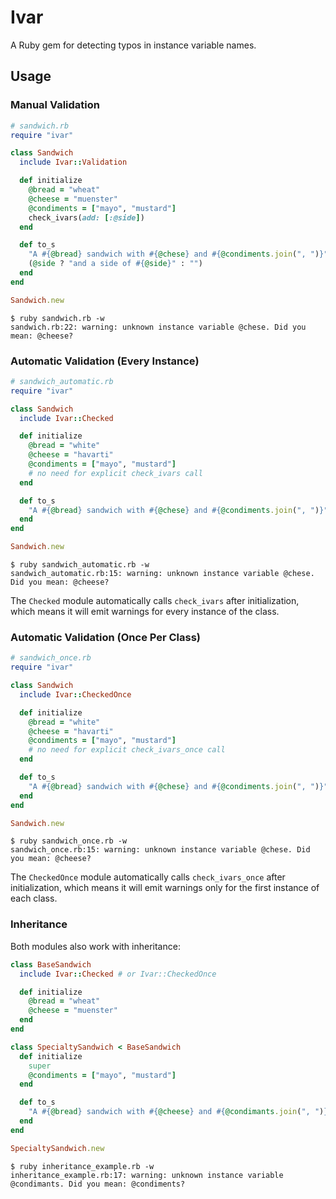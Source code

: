 # Ivar

A Ruby gem for detecting typos in instance variable names.

## Usage

### Manual Validation

```ruby
# sandwich.rb
require "ivar"

class Sandwich
  include Ivar::Validation

  def initialize
    @bread = "wheat"
    @cheese = "muenster"
    @condiments = ["mayo", "mustard"]
    check_ivars(add: [:@side])
  end

  def to_s
    "A #{@bread} sandwich with #{@chese} and #{@condiments.join(", ")}" \
    (@side ? "and a side of #{@side}" : "")
  end
end

Sandwich.new
```

```shell
$ ruby sandwich.rb -w
sandwich.rb:22: warning: unknown instance variable @chese. Did you mean: @cheese?
```

### Automatic Validation (Every Instance)

```ruby
# sandwich_automatic.rb
require "ivar"

class Sandwich
  include Ivar::Checked

  def initialize
    @bread = "white"
    @cheese = "havarti"
    @condiments = ["mayo", "mustard"]
    # no need for explicit check_ivars call
  end

  def to_s
    "A #{@bread} sandwich with #{@chese} and #{@condiments.join(", ")}"
  end
end

Sandwich.new
```

```shell
$ ruby sandwich_automatic.rb -w
sandwich_automatic.rb:15: warning: unknown instance variable @chese. Did you mean: @cheese?
```

The `Checked` module automatically calls `check_ivars` after initialization, which means it will emit warnings for every instance of the class.

### Automatic Validation (Once Per Class)

```ruby
# sandwich_once.rb
require "ivar"

class Sandwich
  include Ivar::CheckedOnce

  def initialize
    @bread = "white"
    @cheese = "havarti"
    @condiments = ["mayo", "mustard"]
    # no need for explicit check_ivars_once call
  end

  def to_s
    "A #{@bread} sandwich with #{@chese} and #{@condiments.join(", ")}"
  end
end

Sandwich.new
```

```shell
$ ruby sandwich_once.rb -w
sandwich_once.rb:15: warning: unknown instance variable @chese. Did you mean: @cheese?
```

The `CheckedOnce` module automatically calls `check_ivars_once` after initialization, which means it will emit warnings only for the first instance of each class.

### Inheritance

Both modules also work with inheritance:

```ruby
class BaseSandwich
  include Ivar::Checked # or Ivar::CheckedOnce

  def initialize
    @bread = "wheat"
    @cheese = "muenster"
  end
end

class SpecialtySandwich < BaseSandwich
  def initialize
    super
    @condiments = ["mayo", "mustard"]
  end

  def to_s
    "A #{@bread} sandwich with #{@cheese} and #{@condimants.join(", ")}"
  end
end

SpecialtySandwich.new
```

```shell
$ ruby inheritance_example.rb -w
inheritance_example.rb:17: warning: unknown instance variable @condimants. Did you mean: @condiments?
```
